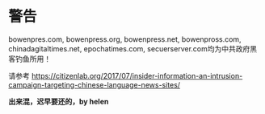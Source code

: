 # 警告
bowenpres.com, bowenpress.org, bowenpress.net, bowenpross.com, chinadagitaltimes.net, epochatimes.com, secuerserver.com均为中共政府黑客钓鱼所用！

请参考 https://citizenlab.org/2017/07/insider-information-an-intrusion-campaign-targeting-chinese-language-news-sites/

**出来混，迟早要还的，by helen**
